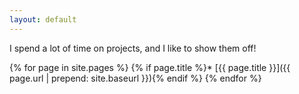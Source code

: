 ```yaml
---
layout: default
---
```


I spend a lot of time on projects, and I like to show them off!

{% for page in site.pages %}
  {% if page.title %}* [{{ page.title }}]({{ page.url | prepend: site.baseurl }}){% endif %}
{% endfor %}
